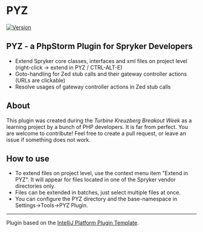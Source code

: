 # PYZ

[![Version](https://img.shields.io/jetbrains/plugin/v/18215-pyz.svg)](https://plugins.jetbrains.com/plugin/18215-pyz)

<!-- Plugin description -->
## PYZ - a PhpStorm Plugin for Spryker Developers
- Extend Spryker core classes, interfaces and xml files on project level (right-click -> extend in PYZ / CTRL-ALT-E)
- Goto-handling for Zed stub calls and their gateway controller actions (URLs are clickable)  
- Resolve usages of gateway controller actions in Zed stub calls

## About
This plugin was created during the _Turbine Kreuzberg Breakout Week_ as a learning project by a bunch of PHP developers. It is far from perfect. You are welcome to contribute! Feel free to create a pull request, or leave an issue if something does not work.  

## How to use
- To extend files on project level, use the context menu item "Extend in PYZ". It will appear for files located in one of the Spryker vendor directories only.
- Files can be extended in batches, just select multiple files at once.
- You can configure the PYZ directory and the base-namespace in Settings->Tools->PYZ Plugin.
<!-- Plugin description end -->

---
Plugin based on the [IntelliJ Platform Plugin Template][template].

[template]: https://github.com/JetBrains/intellij-platform-plugin-template
